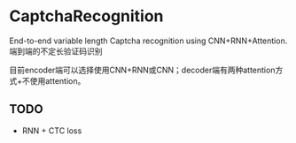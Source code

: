 # CaptchaRecognition
End-to-end variable length Captcha recognition using  CNN+RNN+Attention.  端到端的不定长验证码识别

目前encoder端可以选择使用CNN+RNN或CNN；decoder端有两种attention方式+不使用attention。

## TODO
- RNN + CTC loss
